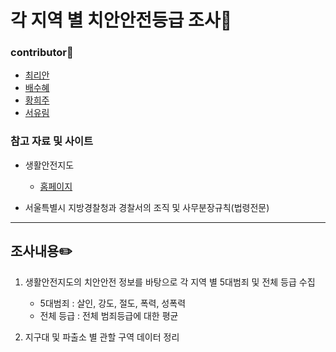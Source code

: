 # 각 지역 별 치안안전등급 조사📝

### contributor👤

* [최리안](https://github.com/leeeeean)
* [배수혜](https://github.com/Uranel)
* [황희주](https://github.com/heejuHwang)
* [서유림](https://github.com/yurim22)

### 참고 자료 및 사이트

* 생활안전지도 

   - [홈페이지](https://www.safemap.go.kr/main/smap.do)
   
* 서울특별시 지방경찰청과 경찰서의 조직 및 사무분장규칙(법령전문)

---------------------------------------------------


## 조사내용✏️

1. 생활안전지도의 치안안전 정보를 바탕으로 각 지역 별 5대범죄 및 전체 등급 수집

   - 5대범죄 : 살인, 강도, 절도, 폭력, 성폭력
   - 전체 등급 : 전체 범죄등급에 대한 평균
   
2. 지구대 및 파출소 별 관할 구역 데이터 정리
